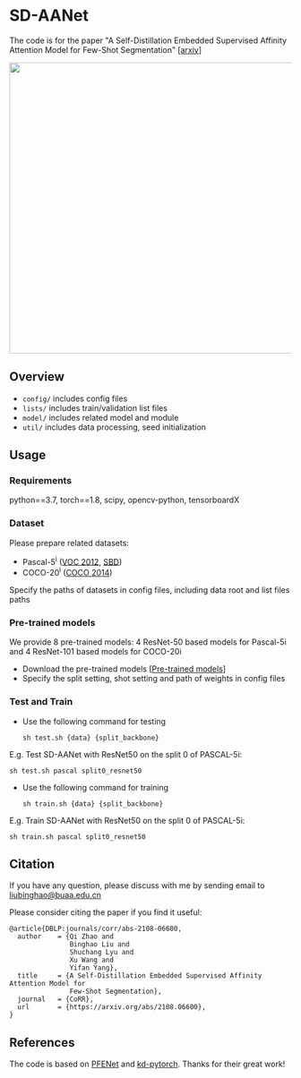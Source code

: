 # SD-AANet

The code is for the paper "A Self-Distillation Embedded Supervised Affinity Attention Model for Few-Shot Segmentation" [[arxiv](https://arxiv.org/abs/2108.06600)]

<p align="left">
  <img src="figure/SD-AANet.png" width="520">
</p>



## Overview

+ `config/` includes config files
+ `lists/` includes train/validation list files
+ `model/` includes related model and module
+ `util/` includes data processing, seed initialization

## Usage

### Requirements

python==3.7, torch==1.8, scipy, opencv-python, tensorboardX

### Dataset

Please prepare related datasets: 

- Pascal-5<sup>i</sup> ([VOC 2012](http://host.robots.ox.ac.uk/pascal/VOC/voc2012/), [SBD](http://home.bharathh.info/pubs/codes/SBD/download.html)) 
- COCO-20<sup>i</sup> ([COCO 2014](https://cocodataset.org/#download))

Specify the paths of datasets in config files, including data root and list files paths

### Pre-trained models

We provide 8 pre-trained models: 4 ResNet-50 based models for Pascal-5i and 4 ResNet-101 based models for COCO-20i

- Download the pre-trained models [[Pre-trained models](https://drive.google.com/drive/folders/1ogVmjyFBHcB5e8o11_u7Dtsi9lwMb46M?usp=sharing)]
- Specify the split setting, shot setting and path of weights in config files

### Test and  Train

+ Use the following command for testing

  ```
  sh test.sh {data} {split_backbone}
  ```

E.g. Test SD-AANet with ResNet50 on the split 0 of PASCAL-5i:

```
sh test.sh pascal split0_resnet50
```

- Use the following command for training

  ```
  sh train.sh {data} {split_backbone}
  ```

E.g. Train SD-AANet with ResNet50 on the split 0 of PASCAL-5i:

```
sh train.sh pascal split0_resnet50
```

## Citation

If you have any question, please discuss with me by sending email to liubinghao@buaa.edu.cn

Please consider citing the paper if you find it useful:

```
@article{DBLP:journals/corr/abs-2108-06600,
  author    = {Qi Zhao and
               Binghao Liu and
               Shuchang Lyu and
               Xu Wang and
               Yifan Yang},
  title     = {A Self-Distillation Embedded Supervised Affinity Attention Model for
               Few-Shot Segmentation},
  journal   = {CoRR},
  url       = {https://arxiv.org/abs/2108.06600},
}
```

## References

The code is based on [PFENet](https://github.com/Jia-Research-Lab/PFENet) and [kd-pytorch](https://github.com/peterliht/knowledge-distillation-pytorch). Thanks for their great work!
